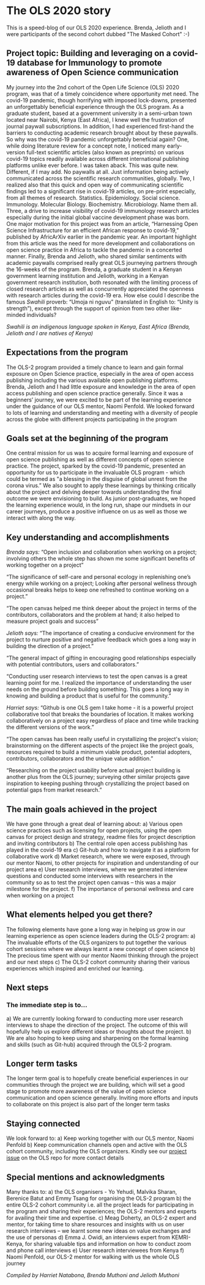 # The OLS 2020 story
This is a speed-blog of our OLS 2020 experience. Brenda, Jelioth and I were participants of the second cohort dubbed "The Masked Cohort" :-)

## Project topic: Building and leveraging on a covid-19 database for Immunology to promote awareness of Open Science communication
My journey into the 2nd cohort of the Open Life Science (OLS) 2020 program, was that of a timely coincidence where opportunity met need. The covid-19 pandemic, though horrifying with imposed lock-downs, presented an unforgettably beneficial experience through the OLS program. As a graduate student, based at a government university in a semi-urban town located near Nairobi, Kenya (East Africa), I knew well the frustration of journal paywall subscriptions. In addition, I had experienced first-hand the barriers to conducting academic research brought about by these paywalls. 
So why was the covid-19 pandemic unforgettably beneficial again? One, while doing literature review for a concept note, I noticed many early-version full-text scientific articles (also known as preprints) on various covid-19 topics readily available across different international publishing platforms unlike ever before. I was taken aback. This was quite new. Different, if I may add. No paywalls at all. Just information being actively communicated across the scientific research communities, globally. Two, I realized also that this quick and open way of communicating scientific findings led to a significant rise in covid-19 articles, on pre-print especially, from all themes of research. Statistics. Epidemiology. Social science. Immunology. Molecular Biology. Biochemistry. Microbiology. Name them all. Three, a drive to increase visibility of covid-19 immunology research articles especially during the initial global vaccine development phase was born. One major motivation for this project was from an article, “Harnessing Open Science Infrastructure for an efficient African response to covid-19,” published by AfricArXiv earlier in the pandemic year. An important highlight from this article was the need for more development and collaborations on open science practice in Africa to tackle the pandemic in a concerted manner. Finally, Brenda and Jelioth, who shared similar sentiments with academic paywalls comprised really great OLS journeying partners through the 16-weeks of the program. Brenda, a graduate student in a Kenyan government learning institution and Jelioth, working in a Kenyan government research institution, both resonated with the limiting process of closed research articles as well as concurrently appreciated the openness with research articles during the covid-19 era. How else could I describe the famous *Swahili* proverb: “Umoja ni nguvu” (translated in English to: “Unity is strength”), except through the support of opinion from two other like-minded individuals?

*Swahili is an indigenous language spoken in Kenya, East Africa (Brenda, Jelioth and I are natives of Kenya)*

## Expectations from the program
The OLS-2 program provided a timely chance to learn and gain formal exposure on Open Science practice, especially in the area of open access publishing including the various available open publishing platforms. Brenda, Jelioth and I had little exposure and knowledge in the area of open access publishing and open science practice generally.
Since it was a beginners’ journey, we were excited to be part of the learning experience under the guidance of our OLS mentor, Naomi Penfold. We looked forward to lots of learning and understanding and meeting with a diversity of people across the globe with different projects participating in the program

## Goals set at the beginning of the program
One central mission for us was to acquire formal learning and exposure of open science publishing as well as different concepts of open science practice. The project, sparked by the covid-19 pandemic, presented an opportunity for us to participate in the invaluable OLS program - which could be termed as "a blessing in the disguise of global unrest from the corona virus.”
We also sought to apply these learnings by thinking critically about the project and delving deeper towards understanding the final outcome we were envisioning to build.
As junior post-graduates, we hoped the learning experience would, in the long run, shape our mindsets in our career journeys, produce a positive influence on us as well as those we interact with along the way.

## Key understanding and accomplishments
*Brenda says:*
“Open inclusion and collaboration when working on a project; involving others the whole step has shown me some significant benefits of working together on a project”

“The significance of self-care and personal ecology in replenishing one’s energy while working on a project; Looking after personal wellness through occasional breaks helps to keep one refreshed to continue working on a project.”

“The open canvas helped me think deeper about the project in terms of the contributors, collaborators and the problem at hand; it also helped to measure project goals and success”

*Jelioth says:*
“The importance of creating a conducive environment for the project to nurture positive and negative feedback which goes a long way in building the direction of a project.”

“The general impact of gifting in encouraging good relationships especially with potential contributors, users and collaborators.”

“Conducting user research interviews to test the open canvas is a great learning point for me. I realized the importance of understanding the user needs on the ground before building something. This goes a long way in knowing and building a product that is useful for the community.”

*Harriet says:*
“Github is one OLS gem I take home - it is a powerful project collaborative tool that breaks the boundaries of location. It makes working collaboratively on a project easy regardless of place and time while tracking the different versions of the work.”

“The open canvas has been really useful in crystallizing the project's vision; brainstorming on the different aspects of the project like the project goals, resources required to build a minimum viable product, potential adopters, contributors, collaborators and the unique value addition.”

“Researching on the project usability before actual project building is another plus from the OLS journey; surveying other similar projects gave inspiration to keeping pushing through crystallizing the project based on potential gaps from market research.”

## The main goals achieved in the project
We have gone through a great deal of learning about: 
a)	Various open science practices such as licensing for open projects, using the open canvas for project design and strategy, readme files for project description and inviting contributors
b)	The central role open access publishing has played in the covid-19 era
c)	Git-hub and how to navigate it as a platform for collaborative work
d)	Market research, where we were exposed, through our mentor Naomi, to other projects for inspiration and understanding of our project area
e)	User research interviews, where we generated interview questions and conducted some interviews with researchers in the community so as to test the project open canvas – this was a major milestone for the project.
f)	The importance of personal wellness and care when working on a project

## What elements helped you get there?
The following elements have gone a long way in helping us grow in our learning experience as open science leaders during the OLS-2 program:
a)	The invaluable efforts of the OLS organizers to put together the various cohort sessions where we always learnt a new concept of open science
b)	The precious time spent with our mentor Naomi thinking through the project and our next steps
c)	The OLS-2 cohort community sharing their various experiences which inspired and enriched our learning.

## Next steps
### The immediate step is to...
a)	We are currently looking forward to conducting more user research interviews to shape the direction of the project. The outcome of this will hopefully help us explore different ideas or thoughts about the project.
b)	We are also hoping to keep using and sharpening on the formal learning and skills (such as Git-hub) acquired through the OLS-2 program.

## Longer term tasks
The longer term goal is to hopefully create beneficial experiences in our communities through the project we are building, which will set a good stage to promote more awareness of the value of open science communication and open science generally.
Inviting more efforts and inputs to collaborate on this project is also part of the longer term tasks

## Staying connected
We look forward to:
a)	Keep working together with our OLS mentor, Naomi Penfold
b)	Keep communication channels open and active with the OLS cohort community, including the OLS organizers. Kindly see our [project issue](https://github.com/open-life-science/ols-2/issues/85) on the OLS repo for more contact details

## Special mentions and acknowledgments
Many thanks to:
a)	the OLS organisers - Yo Yehudi, Malvika Sharan, Berenice Batut and Emmy Tsang for organising the OLS-2 program
b)	the entire OLS-2 cohort community i.e. all the project leads for participating in the program and sharing their experiences; the OLS-2 mentors and experts for availing their time and expertise.
c)	Meag Doherty, an OLS-2 expert and mentor, for taking time to share resources and insights with us on user research interviews – we learnt some new ideas on value exchanges and the use of personas
d)	Emma J. Owidi, an interviews expert from KEMRI-Kenya, for sharing valuable tips and information on how to conduct zoom and phone call interviews
e)  User research interviewees from Kenya
f)	Naomi Penfold, our OLS-2 mentor for walking with us the whole OLS journey

*Compiled by Harriet Natabona, Brenda Muthoni and Jelioth Muthoni*
